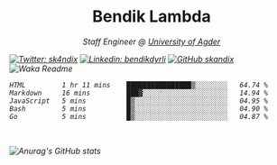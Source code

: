 <h1 align="center"> Bendik Lambda </h1>
<p align="center"><em>Staff Engineer @ <a href="http://www.uia.no">University of Agder</a></p>



[![Twitter: sk4ndix](https://img.shields.io/twitter/follow/sk4ndix?style=social)](https://twitter.com/sk4ndix)
[![Linkedin: bendikdyrli](https://img.shields.io/badge/-bendikdyrli-blue?style=flat-square&logo=Linkedin&logoColor=white&link=https://www.linkedin.com/in/bendikdyrli/)](https://www.linkedin.com/in/bendikdyrli/)
[![GitHub skandix](https://img.shields.io/github/followers/skandix?label=follow&style=social)](https://github.com/skandix)
![Waka Readme](https://github.com/skandix/skandix/workflows/Waka%20Readme/badge.svg)


<!--START_SECTION:waka-->
```text
HTML         1 hr 11 mins    ████████████████▒░░░░░░░░   64.74 % 
Markdown     16 mins         ███▓░░░░░░░░░░░░░░░░░░░░░   14.94 % 
JavaScript   5 mins          █▒░░░░░░░░░░░░░░░░░░░░░░░   04.95 % 
Bash         5 mins          █▒░░░░░░░░░░░░░░░░░░░░░░░   04.90 % 
Go           5 mins          █▒░░░░░░░░░░░░░░░░░░░░░░░   04.87 % 
```
<!--END_SECTION:waka-->

  <br>
  
![Anurag's GitHub stats](https://github-readme-stats.vercel.app/api?username=skandix&show_icons=true&theme=tokyonight)


